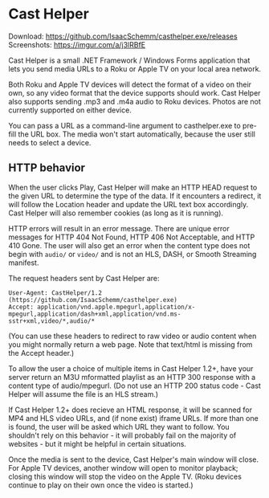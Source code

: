 # Cast Helper

Download: https://github.com/IsaacSchemm/casthelper.exe/releases
Screenshots: https://imgur.com/a/j3lRBfE

Cast Helper is a small .NET Framework / Windows Forms application that lets you
send media URLs to a Roku or Apple TV on your local area network.

Both Roku and Apple TV devices will detect the format of a video on their own,
so any video format that the device supports should work. Cast Helper also
supports sending .mp3 and .m4a audio to Roku devices. Photos are not currently
supported on either device.

You can pass a URL as a command-line argument to casthelper.exe to pre-fill
the URL box. The media won't start automatically, because the user still needs
to select a device.

## HTTP behavior

When the user clicks Play, Cast Helper will make an HTTP HEAD request to the
given URL to determine the type of the data. If it encounters a redirect, it
will follow the Location header and update the URL text box accordingly.
Cast Helper will also remember cookies (as long as it is running).

HTTP errors will result in an error message. There are unique error messages
for HTTP 404 Not Found, HTTP 406 Not Acceptable, and HTTP 410 Gone. The user
will also get an error when the content type does not begin with `audio/` or
`video/` and is not an HLS, DASH, or Smooth Streaming manifest.

The request headers sent by Cast Helper are:

    User-Agent: CastHelper/1.2 (https://github.com/IsaacSchemm/casthelper.exe)
	Accept: application/vnd.apple.mpegurl,application/x-mpegurl,application/dash+xml,application/vnd.ms-sstr+xml,video/*,audio/*

(You can use these headers to redirect to raw video or audio content when you
might normally return a web page. Note that text/html is missing from the
Accept header.)

To allow the user a choice of multiple items in Cast Helper 1.2+, have your
server return an M3U mformatted playlist as an HTTP 300 response with a
content type of audio/mpegurl. (Do not use an HTTP 200 status code - Cast
Helper will assume the file is an HLS stream.)

If Cast Helper 1.2+ does recieve an HTML response, it will be scanned for MP4
and HLS video URLs, and (if none exist) iframe URLs. If more than one is
found, the user will be asked which URL they want to follow. You shouldn't
rely on this behavior - it will probably fail on the majority of websites -
but it might be helpful in certain situations.

Once the media is sent to the device, Cast Helper's main window will close.
For Apple TV devices, another window will open to monitor playback; closing
this window will stop the video on the Apple TV. (Roku devices continue to
play on their own once the video is started.)
